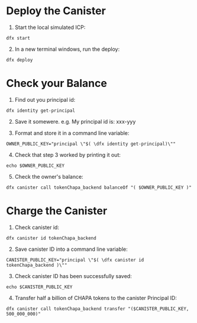 # Deploy the Canister
1. Start the local simulated ICP:
```
dfx start
```

2. In a new terminal windows, run the deploy:
```
dfx deploy
```

# Check your Balance
1. Find out you principal id:
```
dfx identity get-principal
```

2. Save it somewere.
e.g. My principal id is: xxx-yyy

3. Format and store it in a command line variable:
```
OWNER_PUBLIC_KEY="principal \"$( \dfx identity get-principal)\""
```

4. Check that step 3 worked by printing it out:
```
echo $OWNER_PUBLIC_KEY
```

5. Check the owner's balance:
```
dfx canister call tokenChapa_backend balanceOf "( $OWNER_PUBLIC_KEY )"
```

# Charge the Canister
1. Check canister id:
```
dfx canister id tokenChapa_backend
```

2. Save canister ID into a command line variable:
```
CANISTER_PUBLIC_KEY="principal \"$( \dfx canister id tokenChapa_backend )\""
```

3. Check canister ID has been successfully saved:
```
echo $CANISTER_PUBLIC_KEY
```

4. Transfer half a billion of CHAPA tokens to the canister Principal ID:
```
dfx canister call tokenChapa_backend transfer "($CANISTER_PUBLIC_KEY, 500_000_000)"
```

